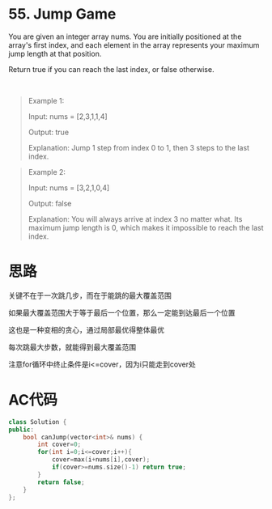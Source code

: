 # 55. Jump Game
You are given an integer array nums. You are initially positioned at the array's first index, and each element in the array represents your maximum jump length at that position.

Return true if you can reach the last index, or false otherwise.

 

> Example 1:
>
> Input: nums = [2,3,1,1,4]
>
> Output: true
>
> Explanation: Jump 1 step from index 0 to 1, then 3 steps to the last index.

>Example 2:
>
> Input: nums = [3,2,1,0,4]
>
> Output: false
>
>Explanation: You will always arrive at index 3 no matter what. Its maximum jump length is 0, which makes it impossible to reach the last index.


# 思路
关键不在于一次跳几步，而在于能跳的最大覆盖范围

如果最大覆盖范围大于等于最后一个位置，那么一定能到达最后一个位置

这也是一种变相的贪心，通过局部最优得整体最优

每次跳最大步数，就能得到最大覆盖范围

注意for循环中终止条件是i<=cover，因为i只能走到cover处

# AC代码
```c++
class Solution {
public:
    bool canJump(vector<int>& nums) {
        int cover=0;
        for(int i=0;i<=cover;i++){
            cover=max(i+nums[i],cover);
            if(cover>=nums.size()-1) return true;
        }
        return false;
    }
};
```
